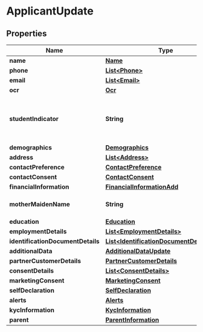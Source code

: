 # ApplicantUpdate

## Properties
Name | Type | Description | Notes
------------ | ------------- | ------------- | -------------
**name** | [**Name**](Name.md) |  |  [optional]
**phone** | [**List&lt;Phone&gt;**](Phone.md) |  |  [optional]
**email** | [**List&lt;Email&gt;**](Email.md) |  |  [optional]
**ocr** | [**Ocr**](Ocr.md) |  |  [optional]
**studentIndicator** | **String** | Indicates if the applicant is a student.Valid values are Yes or No |  [optional]
**demographics** | [**Demographics**](Demographics.md) |  |  [optional]
**address** | [**List&lt;Address&gt;**](Address.md) |  |  [optional]
**contactPreference** | [**ContactPreference**](ContactPreference.md) |  |  [optional]
**contactConsent** | [**ContactConsent**](ContactConsent.md) |  |  [optional]
**financialInformation** | [**FinancialInformationAdd**](FinancialInformationAdd.md) |  |  [optional]
**motherMaidenName** | **String** | Mother&#x27;s maiden name |  [optional]
**education** | [**Education**](Education.md) |  |  [optional]
**employmentDetails** | [**List&lt;EmploymentDetails&gt;**](EmploymentDetails.md) |  |  [optional]
**identificationDocumentDetails** | [**List&lt;IdentificationDocumentDetailsAdd&gt;**](IdentificationDocumentDetailsAdd.md) |  |  [optional]
**additionalData** | [**AdditionalDataUpdate**](AdditionalDataUpdate.md) |  |  [optional]
**partnerCustomerDetails** | [**PartnerCustomerDetails**](PartnerCustomerDetails.md) |  |  [optional]
**consentDetails** | [**List&lt;ConsentDetails&gt;**](ConsentDetails.md) |  |  [optional]
**marketingConsent** | [**MarketingConsent**](MarketingConsent.md) |  |  [optional]
**selfDeclaration** | [**SelfDeclaration**](SelfDeclaration.md) |  |  [optional]
**alerts** | [**Alerts**](Alerts.md) |  |  [optional]
**kycInformation** | [**KycInformation**](KycInformation.md) |  |  [optional]
**parent** | [**ParentInformation**](ParentInformation.md) |  |  [optional]
